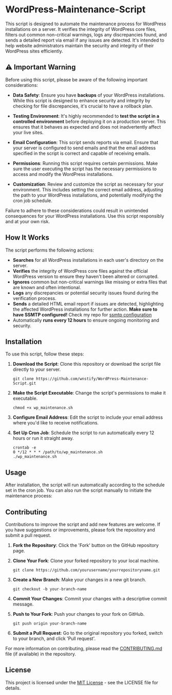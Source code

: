 # WordPress-Maintenance-Script
This script is designed to automate the maintenance process for WordPress installations on a server. It verifies the integrity of WordPress core files, filters out common non-critical warnings, logs any discrepancies found, and sends a detailed report via email if any issues are detected. It's intended to help website administrators maintain the security and integrity of their WordPress sites efficiently.

## :warning: Important Warning

Before using this script, please be aware of the following important considerations:

- **Data Safety**: Ensure you have **backups** of your WordPress installations. While this script is designed to enhance security and integrity by checking for file discrepancies, it's crucial to have a rollback plan.

- **Testing Environment**: It's highly recommended to **test the script in a controlled environment** before deploying it on a production server. This ensures that it behaves as expected and does not inadvertently affect your live sites.

- **Email Configuration**: This script sends reports via email. Ensure that your server is configured to send emails and that the email address specified in the script is correct and capable of receiving emails.

- **Permissions**: Running this script requires certain permissions. Make sure the user executing the script has the necessary permissions to access and modify the WordPress installations.

- **Customization**: Review and customize the script as necessary for your environment. This includes setting the correct email address, adjusting the path to your WordPress installations, and potentially modifying the cron job schedule.

Failure to adhere to these considerations could result in unintended consequences for your WordPress installations. Use this script responsibly and at your own risk.


## How It Works

The script performs the following actions:

- **Searches** for all WordPress installations in each user's directory on the server.
- **Verifies** the integrity of WordPress core files against the official WordPress version to ensure they haven't been altered or corrupted.
- **Ignores** common but non-critical warnings like missing or extra files that are known and often intentional.
- **Logs** any discrepancies or potential security issues found during the verification process.
- **Sends** a detailed HTML email report if issues are detected, highlighting the affected WordPress installations for further action. **Make sure to have SSMTP configured!** Check my repo for [ssmtp configuration](https://github.com/wnstify/ssh-login-email-alert.git)
- Automatically **runs every 12 hours** to ensure ongoing monitoring and security.

## Installation

To use this script, follow these steps:

1. **Download the Script**: Clone this repository or download the script file directly to your server.

    ```
    git clone https://github.com/wnstify/WordPress-Maintenance-Script.git
    ```

2. **Make the Script Executable**: Change the script's permissions to make it executable.

    ```
    chmod +x wp_maintenance.sh
    ```

3. **Configure Email Address**: Edit the script to include your email address where you'd like to receive notifications.

4. **Set Up Cron Job**: Schedule the script to run automatically every 12 hours or run it straight away.

    ```
    crontab -e
    0 */12 * * * /path/to/wp_maintenance.sh
    ./wp_maintenance.sh
    ```

## Usage

After installation, the script will run automatically according to the schedule set in the cron job. You can also run the script manually to initiate the maintenance process:


## Contributing

Contributions to improve the script and add new features are welcome. If you have suggestions or improvements, please fork the repository and submit a pull request.

1. **Fork the Repository**: Click the 'Fork' button on the GitHub repository page.
2. **Clone Your Fork**: Clone your forked repository to your local machine.

    ```
    git clone https://github.com/yourusername/yourrepositoryname.git
    ```

3. **Create a New Branch**: Make your changes in a new git branch.

    ```
    git checkout -b your-branch-name
    ```

4. **Commit Your Changes**: Commit your changes with a descriptive commit message.

5. **Push to Your Fork**: Push your changes to your fork on GitHub.

    ```
    git push origin your-branch-name
    ```

6. **Submit a Pull Request**: Go to the original repository you forked, switch to your branch, and click 'Pull request'.

For more information on contributing, please read the [CONTRIBUTING.md](https://github.com/wnstify/WordPress-Maintenance-Script/blob/main/CONTRIBUTING.md) file (if available) in the repository.

## License

This project is licensed under the [MIT License](LICENSE.md) - see the LICENSE file for details.

